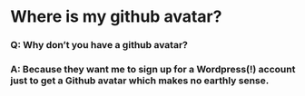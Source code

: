 # Where is my github avatar?
### Q: Why don’t you have a github avatar?
### A: Because they want me to sign up for a Wordpress(!) account just to get a Github avatar which makes no earthly sense.
